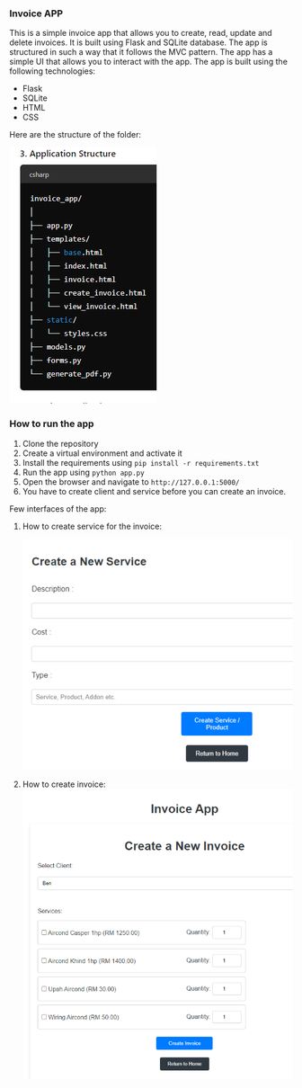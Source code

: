 ### Invoice APP
This is a simple invoice app that allows you to create, read, update and delete invoices. It is built using Flask and SQLite database. The app is structured in such a way that it follows the MVC pattern. The app has a simple UI that allows you to interact with the app. The app is built using the following technologies:
- Flask
- SQLite
- HTML
- CSS
  

Here are the structure of the folder:

![image](images/app_structure.png)

### How to run the app
1. Clone the repository
2. Create a virtual environment and activate it
3. Install the requirements using `pip install -r requirements.txt`
4. Run the app using `python app.py`
5. Open the browser and navigate to `http://127.0.0.1:5000/`
6. You have to create client and service before you can create an invoice.

Few interfaces of the app:
1. How to create service for the invoice:
   
    ![image](images/create_service_interface.png)

1. How to create invoice:
    ![image](images/create_invoice_interface.png)